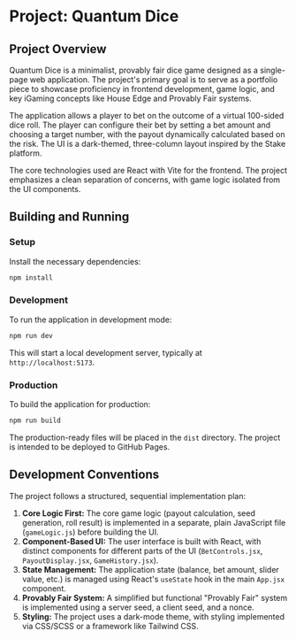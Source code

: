 # Project: Quantum Dice

## Project Overview

Quantum Dice is a minimalist, provably fair dice game designed as a single-page web application. The project's primary goal is to serve as a portfolio piece to showcase proficiency in frontend development, game logic, and key iGaming concepts like House Edge and Provably Fair systems.

The application allows a player to bet on the outcome of a virtual 100-sided dice roll. The player can configure their bet by setting a bet amount and choosing a target number, with the payout dynamically calculated based on the risk. The UI is a dark-themed, three-column layout inspired by the Stake platform.

The core technologies used are React with Vite for the frontend. The project emphasizes a clean separation of concerns, with game logic isolated from the UI components.

## Building and Running

### Setup

Install the necessary dependencies:

```bash
npm install
```

### Development

To run the application in development mode:

```bash
npm run dev
```

This will start a local development server, typically at `http://localhost:5173`.

### Production

To build the application for production:

```bash
npm run build
```

The production-ready files will be placed in the `dist` directory. The project is intended to be deployed to GitHub Pages.

## Development Conventions

The project follows a structured, sequential implementation plan:

1.  **Core Logic First:** The core game logic (payout calculation, seed generation, roll result) is implemented in a separate, plain JavaScript file (`gameLogic.js`) before building the UI.
2.  **Component-Based UI:** The user interface is built with React, with distinct components for different parts of the UI (`BetControls.jsx`, `PayoutDisplay.jsx`, `GameHistory.jsx`).
3.  **State Management:** The application state (balance, bet amount, slider value, etc.) is managed using React's `useState` hook in the main `App.jsx` component.
4.  **Provably Fair System:** A simplified but functional "Provably Fair" system is implemented using a server seed, a client seed, and a nonce.
5.  **Styling:** The project uses a dark-mode theme, with styling implemented via CSS/SCSS or a framework like Tailwind CSS.
